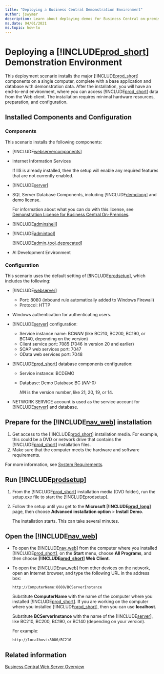 ```yaml
---
title: "Deploying a Business Central Demonstration Environment"
author: jswymer
description: Learn about deploying demos for Business Central on-premises. 
ms.date: 04/01/2021
ms.topic: how-to
---
```

# Deploying a [!INCLUDE[prod_short](../developer/includes/prod_short.md)] Demonstration Environment

This deployment scenario installs the major [!INCLUDE[prod_short](../developer/includes/prod_short.md)] components on a single computer, complete with a base application and database with demonstration data. After the installation, you will have an end-to-end environment, where you can access [!INCLUDE[prod_short](../developer/includes/prod_short.md)] data from the Web client. The installation requires minimal hardware resources, preparation, and configuration.  

## Installed Components and Configuration  

### Components  
 This scenario installs the following components:  

- [!INCLUDE[webservercomponents](../developer/includes/webservercomponents.md)]  

- Internet Information Services

    If IIS is already installed, then the setup will enable any required features that are not currently enabled.

- [!INCLUDE[server](../developer/includes/server.md)]  

- SQL Server Database Components, including [!INCLUDE[demolong](../developer/includes/demolong_md.md)] and demo license.

    For information about what you can do with this license, see [Demonstration License for Business Central On-Premises](../developer/properties/devenv-demolicense-properties.md).  

- [!INCLUDE[adminshell](../developer/includes/adminshell.md)] 

- [!INCLUDE[admintool](../developer/includes/admintool.md)] 

  [!INCLUDE[admin_tool_deprecated](../developer/includes/admin_tool_deprecated.md)] 

- Al Development Environment

### Configuration

This scenario uses the default setting of [!INCLUDE[prodsetup](../developer/includes/prodsetup.md)], which includes the following:  

- [!INCLUDE[webserver](../developer/includes/webservercomponents.md)]
  - Port: 8080 (inbound rule automatically added to Windows Firewall)
  - Protocol: HTTP

- Windows authentication for authenticating users.  
- [!INCLUDE[server](../developer/includes/server.md)] configuration:  

  - Service instance name: BC*NNN* (like BC210, BC200, BC190, or BC140, depending on the version) 
  - Client service port: 7085 (7046 in version 20 and earlier)  
  - SOAP web services port: 7047  
  - OData web services port: 7048  

- [!INCLUDE[prod_short](../developer/includes/prod_short.md)] database components configuration:  
  - Service instance: BCDEMO  
  - Database: Demo Database BC (*NN*-0)

    *NN* is the version number, like 21, 20, 19, or 14.
- NETWORK SERVICE account is used as the service account for [!INCLUDE[server](../developer/includes/server.md)] and database.  

## Prepare for the [!INCLUDE[nav_web](../developer/includes/nav_web_md.md)] installation  

1. Get access to the [!INCLUDE[prod_short](../developer/includes/prod_short.md)] installation media. For example, this could be a DVD or network drive that contains the [!INCLUDE[prod_short](../developer/includes/prod_short.md)] installation files.  
2. Make sure that the computer meets the hardware and software requirements.  

  For more information, see [System Requirements](system-requirement-business-central.md).  

## Run [!INCLUDE[prodsetup](../developer/includes/prodsetup.md)]  

1. From the [!INCLUDE[prod_short](../developer/includes/prod_short.md)] installation media (DVD folder), run the setup.exe file to start the [!INCLUDE[prodsetup](../developer/includes/prodsetup.md)].  

2. Follow the setup until you get to the **Microsoft [!INCLUDE[prod_long](../developer/includes/prod_long.md)]** page, then choose **Advanced installation option** > **Install Demo**.  

    The installation starts. This can take several minutes.  

## Open the [!INCLUDE[nav_web](../developer/includes/nav_web_md.md)]  

- To open the [!INCLUDE[nav_web](../developer/includes/nav_web_md.md)] from the computer where you installed [!INCLUDE[prod_short](../developer/includes/prod_short.md)], on the **Start** menu, choose **All Programs**, and then choose **[!INCLUDE[prod_short](../developer/includes/prod_short.md)] Web Client**.  

- To open the [!INCLUDE[nav_web](../developer/includes/nav_web_md.md)] from other devices on the network, open an Internet browser, and type the following URL in the address box:

  ```http
  http://ComputerName:8080/BCServerInstance  
  ```

  Substitute **ComputerName** with the name of the computer where you installed [!INCLUDE[prod_short](../developer/includes/prod_short.md)]. If you are working on the computer where you installed [!INCLUDE[prod_short](../developer/includes/prod_short.md)], then you can use **localhost**.

   Substitute **BCServerInstance** with the name of the [!INCLUDE[server](../developer/includes/server.md)], like BC210, BC200, BC190, or BC140 (depending on your version).  

  For example:

  ```http
  http://localhost:8080/BC210 
  ```

## Related information  
[Business Central Web Server Overview](web-server-overview.md) 
 
